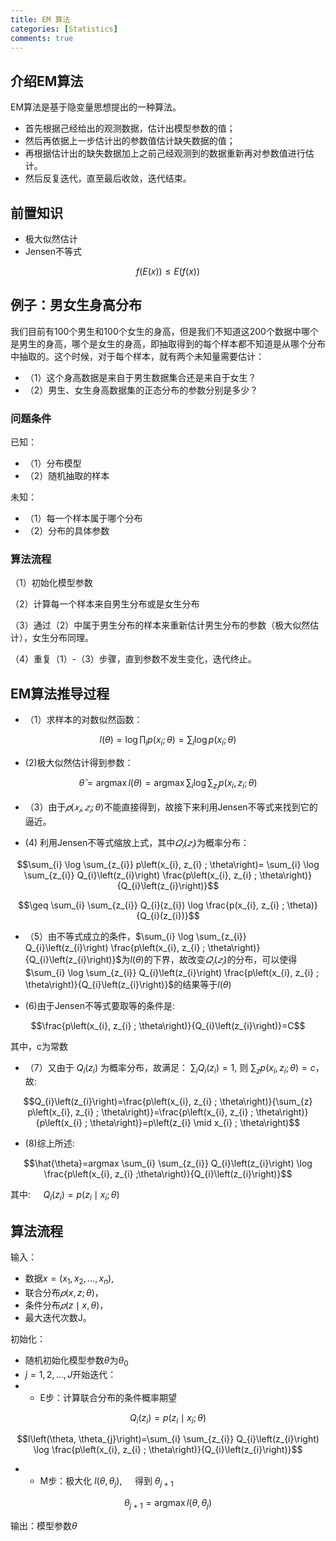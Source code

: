 ```yaml
---
title: EM 算法
categories: [Statistics]
comments: true
---
```


## 介绍EM算法

EM算法是基于隐变量思想提出的一种算法。

+ 首先根据己经给出的观测数据，估计出模型参数的值；
+ 然后再依据上一步估计出的参数值估计缺失数据的值；
+ 再根据估计出的缺失数据加上之前己经观测到的数据重新再对参数值进行估计。
+ 然后反复迭代，直至最后收敛，迭代结束。


## 前置知识

+ 极大似然估计
+ Jensen不等式

$$f(E(x))\le E(f(x))$$

## 例子：男女生身高分布

我们目前有100个男生和100个女生的身高，但是我们不知道这200个数据中哪个是男生的身高，哪个是女生的身高，即抽取得到的每个样本都不知道是从哪个分布中抽取的。这个时候，对于每个样本，就有两个未知量需要估计：
+ （1）这个身高数据是来自于男生数据集合还是来自于女生？
+ （2）男生、女生身高数据集的正态分布的参数分别是多少？

### 问题条件

已知：
+ （1）分布模型
+ （2）随机抽取的样本

未知：
+ （1）每一个样本属于哪个分布
+ （2）分布的具体参数

### 算法流程

（1）初始化模型参数

（2）计算每一个样本来自男生分布或是女生分布

（3）通过（2）中属于男生分布的样本来重新估计男生分布的参数（极大似然估计），女生分布同理。

（4）重复（1）-（3）步骤，直到参数不发生变化，迭代终止。

## EM算法推导过程

+ （1）求样本的对数似然函数：

$$
l(\theta)=\log \prod_{i} p\left(x_{i} ; \theta\right)=\sum_{i} \log p\left(x_{i} ; \theta\right)
$$

+ (2)极大似然估计得到参数：

$$
\hat{\theta}=\operatorname{argmax} l(\theta)=\operatorname{argmax} \sum_{i} \log \sum_{z_{i}} p\left(x_{i}, z_{i} ; \theta\right)
$$

+ （3）由于$𝑝(𝑥_𝑖,𝑧_𝑖;\theta)$不能直接得到，故接下来利用Jensen不等式来找到它的逼近。

+ (4) 利用Jensen不等式缩放上式，其中$𝑄_𝑖 (𝑧_𝑖 )$为概率分布：

$$\sum_{i} \log \sum_{z_{i}} p\left(x_{i}, z_{i} ; \theta\right)= \sum_{i} \log \sum_{z_{i}} Q_{i}\left(z_{i}\right) \frac{p\left(x_{i}, z_{i} ; \theta\right)}{Q_{i}\left(z_{i}\right)}$$

$$\geq \sum_{i} \sum_{z_{i}} Q_{i}(z_{i}) \log \frac{p(x_{i}, z_{i} ; \theta)}{Q_{i}(z_{i})}$$

+ （5）由不等式成立的条件，$\sum_{i} \log \sum_{z_{i}} Q_{i}\left(z_{i}\right) \frac{p\left(x_{i}, z_{i} ; \theta\right)}{Q_{i}\left(z_{i}\right)}$为$l(\theta)$的下界，故改变$𝑄_𝑖 (𝑧_𝑖 )$的分布，可以使得$\sum_{i} \log \sum_{z_{i}} Q_{i}\left(z_{i}\right) \frac{p\left(x_{i}, z_{i} ; \theta\right)}{Q_{i}\left(z_{i}\right)}$的结果等于$l(\theta)$

+ (6)由于Jensen不等式要取等的条件是:

$$\frac{p\left(x_{i}, z_{i} ; \theta\right)}{Q_{i}\left(z_{i}\right)}=C$$

其中，c为常数
+ （7）又由于 $Q_{i}\left(z_{i}\right)$ 为概率分布，故满足： $\sum_{i} Q_{i}\left(z_{i}\right)=1$, 则 $\sum_{z} p\left(x_{i}, z_{i} ; \theta\right)=c$，故: 

$$Q_{i}\left(z_{i}\right)=\frac{p\left(x_{i}, z_{i} ; \theta\right)}{\sum_{z} p\left(x_{i}, z_{i} ; \theta\right)}=\frac{p\left(x_{i}, z_{i} ; \theta\right)}{p\left(x_{i} ; \theta\right)}=p\left(z_{i} \mid x_{i} ; \theta\right)$$

+ (8)综上所述: 

$$\hat{\theta}=argmax \sum_{i} \sum_{z_{i}} Q_{i}\left(z_{i}\right) \log \frac{p\left(x_{i}, z_{i} ;\theta\right)}{Q_{i}\left(z_{i}\right)}$$

其中: $\quad Q_{i}\left(z_{i}\right)=p\left(z_{i} \mid x_{i} ; \theta\right)$

## 算法流程


输入：
+ 数据$x=(x_1,x_2,…,x_n)$,
+ 联合分布$𝑝(x,z;\theta)$，
+ 条件分布$𝑝(z \mid x,\theta)$，
+ 最大迭代次数J。

初始化：
+ 随机初始化模型参数$\theta$为$\theta_0$
+ $j=1,2,\dots,J$开始迭代：
+ - E步：计算联合分布的条件概率期望

$$Q_{i}\left(z_{i}\right)=p\left(z_{i} \mid x_{i} ; \theta\right)$$

$$l\left(\theta, \theta_{j}\right)=\sum_{i} \sum_{z_{i}} Q_{i}\left(z_{i}\right) \log \frac{p\left(x_{i}, z_{i} ; \theta\right)}{Q_{i}\left(z_{i}\right)}$$

+ + M步：极大化 $l\left(\theta, \theta_{j}\right), \quad$ 得到 $\theta_{j+1}$

$$\theta_{j+1}=\operatorname{argmax} l\left(\theta, \theta_{j}\right)$$

输出：模型参数$\theta$
